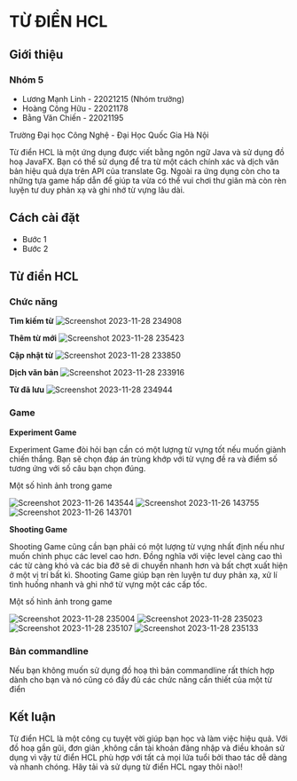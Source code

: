 # TỪ ĐIỂN HCL
## Giới thiệu 
### Nhóm 5
- Lương Mạnh Linh - 22021215 (Nhóm trưởng)
- Hoàng Công Hữu - 22021178
- Bằng Văn Chiến - 22021195
  
Trường Đại học Công Nghệ - Đại Học Quốc Gia Hà Nội 

Từ điển HCL là một ứng dụng được viết bằng ngôn ngữ Java và sử dụng đồ hoạ JavaFX. Bạn có thể sử dụng để tra từ một cách chính xác và dịch văn bản hiệu quả dựa trên API của translate Gg. Ngoài ra ứng dụng còn cho ta những tựa game hấp dẫn để giúp ta vừa có thể vui chơi thư giãn mà còn rèn luyện tư duy phản xạ và ghi nhớ từ vựng lâu dài.
## Cách cài đặt 
- Bước 1
- Bước 2

## Từ điển HCL
### Chức năng 
**Tìm kiếm từ**
  ![Screenshot 2023-11-28 234908](https://github.com/LuongManhLinh/OOP-PROJECT/assets/127939164/46f71d87-7ab9-43d0-8cb8-c4e6825f8dc5)

**Thêm từ mới**
  ![Screenshot 2023-11-28 235423](https://github.com/LuongManhLinh/OOP-PROJECT/assets/127939164/4015abd6-9475-4e0a-8a38-413e12be2634)

**Cập nhật từ**
  ![Screenshot 2023-11-28 233850](https://github.com/LuongManhLinh/OOP-PROJECT/assets/127939164/25a493b6-82ec-4a83-926a-4c49f3b159c8)

**Dịch văn bản**
  ![Screenshot 2023-11-28 233916](https://github.com/LuongManhLinh/OOP-PROJECT/assets/127939164/055ad125-beec-4a86-95f9-ac064bdef5ea)

**Từ đã lưu**
  ![Screenshot 2023-11-28 234944](https://github.com/LuongManhLinh/OOP-PROJECT/assets/127939164/67ec8c56-d094-4b13-bfdd-ccae4517b89d)
### Game 
**Experiment Game**

  Experiment Game đòi hỏi bạn cần có một lượng từ vựng tốt nếu muốn giành chiến thắng. Bạn sẽ chọn đáp án trùng khớp với từ vựng đề ra và điểm số tương ứng với số câu bạn chọn đúng.

  Một số hình ảnh trong game

  ![Screenshot 2023-11-26 143544](https://github.com/LuongManhLinh/OOP-PROJECT/assets/127939164/bd021423-1e39-4bff-86fd-d3b67b8c5e8e)
  ![Screenshot 2023-11-26 143755](https://github.com/LuongManhLinh/OOP-PROJECT/assets/127939164/1d5a4e39-2438-4569-ab78-a075a630920d)
  ![Screenshot 2023-11-26 143701](https://github.com/LuongManhLinh/OOP-PROJECT/assets/127939164/23f115bd-fce4-4615-8d10-a94633e75e96)


**Shooting Game**

  Shooting Game cũng cần bạn phải có một lượng từ vựng nhất định nếu như muốn chinh phục các level cao hơn. Đồng nghĩa với việc level càng cao thì các từ càng khó và các bia đỡ sẽ di chuyển nhanh hơn và bất chợt xuất hiện ở một vị trí bất kì. Shooting Game giúp bạn rèn luyện tư duy phản xạ, xử lí tình huống nhanh và ghi nhớ từ vựng một các cấp tốc.

  Một số hình ảnh trong game

  ![Screenshot 2023-11-28 235004](https://github.com/LuongManhLinh/OOP-PROJECT/assets/127939164/e41af827-95a2-4d66-9c00-f2ab85d2b85f)
  ![Screenshot 2023-11-28 235023](https://github.com/LuongManhLinh/OOP-PROJECT/assets/127939164/6be79f97-5a5e-4f17-a692-aca558195267)
  ![Screenshot 2023-11-28 235107](https://github.com/LuongManhLinh/OOP-PROJECT/assets/127939164/86554857-39e5-4a6c-880a-2e9ba4e12c32)
  ![Screenshot 2023-11-28 235133](https://github.com/LuongManhLinh/OOP-PROJECT/assets/127939164/8f5aa53f-4c5e-4423-995d-8fac4d53528c)




### Bản commandline
Nếu bạn không muốn sử dụng đồ hoạ thì bản commandline rất thích hợp dành cho bạn và nó cũng có đầy đủ các chức năng cần thiết của một từ điển

## Kết luận 
  Từ điển HCL là một công cụ tuyệt vời giúp bạn học và làm việc hiệu quả. Với đồ hoạ gần gũi, đơn giản ,không cần tài khoản đăng nhập và điều khoản sử dụng vì vậy từ điển HCL phù hợp với tất cả mọi lứa tuổi bởi thao tác dễ dàng và nhanh chóng. Hãy tải và sử dụng từ điển HCL ngay thôi nào!!


